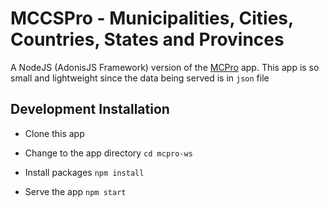 # MCCSPro - Municipalities, Cities, Countries, States and Provinces

A NodeJS (AdonisJS Framework) version of the [MCPro](https://github.com/jsdecena/mcpro) app.
This app is so small and lightweight since the data being served is in `json` file

## Development Installation

- Clone this app

- Change to the app directory `cd mcpro-ws`

- Install packages `npm install`

- Serve the app `npm start`